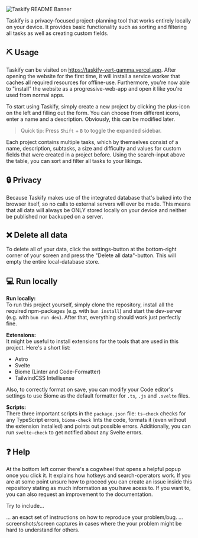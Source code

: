 
![Taskify README Banner](https://github.com/user-attachments/assets/a64fa617-2207-4823-b882-d06757383a54)

Taskify is a privacy-focused project-planning tool that works entirely locally on your device. It provides basic functionality such as sorting and filtering all tasks as well as creating custom fields.   

## ⛏️ Usage

Taskify can be visited on https://taskify-vert-gamma.vercel.app. After opening the website for the first time, it will install a service worker that caches all required resources for offline-use. Furthermore, you're now able to "install" the website as a progressive-web-app and open it like you're used from normal apps.

To start using Taskify, simply create a new project by clicking the plus-icon on the left and filling out the form. You can choose from different icons, enter a name and a description. Obviously, this can be modified later. 

> Quick tip: Press `Shift` + `B` to toggle the expanded sidebar.

Each project contains multiple tasks, which by themselves consist of a name, description, subtasks, a size and difficulty and values for custom fields that were created in a project before.
Using the search-input above the table, you can sort and filter all tasks to your likings. 

## 🔒 Privacy

Because Taskify makes use of the integrated database that's baked into the browser itself, so no calls to external servers will ever be made. This means that all data will always be ONLY stored locally on your device and neither be published nor backuped on a server.

## ❌️ Delete all data

To delete all of your data, click the settings-button at the bottom-right corner of your screen and press the "Delete all data"-button. This will empty the entire local-database store.

## 💻 Run locally

**Run locally:** <br/>
To run this project yourself, simply clone the repository, install all the required npm-packages (e.g. with `bun install`) and start the dev-server (e.g. with `bun run dev`). 
After that, everything should work just perfectly fine.

**Extensions:** <br/>
It might be useful to install extensions for the tools that are used in this project. Here's a short list:
- Astro
- Svelte
- Biome (Linter and Code-Formatter)
- TailwindCSS Intellisense

Also, to correctly format on save, you can modify your Code editor's settings to use Biome as the default formatter for `.ts`, `.js` and `.svelte` files. 

**Scripts:** <br/>
There three important scripts in the `package.json` file: `ts-check` checks for any TypeScript errors, `biome-check` lints the code, formats it (even without the extension installed) and points out possible errors. 
Additionally, you can run `svelte-check` to get notified about any Svelte errors.

## ❓️ Help

At the bottom left corner there's a cogwheel that opens a helpful popup once you click it. It explains how hotkeys and search-operators work. 
If you are at some point unsure how to proceed you can create an issue inside this repository stating as much information as you have acess to. If you want to, you can also request an improvement to the documentation.

Try to include...

... an exact set of instructions on how to reproduce your problem/bug.
... screenshots/screen captures in cases where the your problem might be hard to understand for others.
